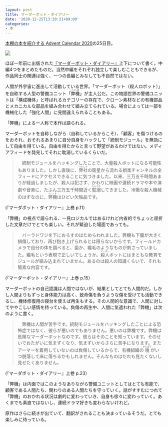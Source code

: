 ```yaml
---
layout: post
title: マーダーボット・ダイアリー
date: '2020-12-25T13:20:21+09:00'
categories:
- 本
---
```


[本棚の本を紹介する Advent Calendar 2020](https://adventar.org/calendars/5756)の25日目。

![](/blog/images/murderbot-diaries.jpg)

ほぼ一年前に出版された[『マーダーボット・ダイアリー』](http://www.tsogen.co.jp/np/isbn/9784488780012)上下について書く。中編4つをまとめたものだ。当然中編をそれぞれ独立して楽しむこともできるが、作品同士の関連は強く、一つの長編とみなしても不自然ではない。

人間が外宇宙に進出して活動している世界。「マーダーボット（殺人ロボット）」を自称する人型の警備ユニット「<ruby>弊機<rt>へいき</rt></ruby>」が主人公だ。この物語世界の警備ユニットは「構成機体」と呼ばれるカテゴリーの存在で、クローン素材などの有機部品とメカニカルな部品を組み合わせて組み立てられている。場合によっては一部を機械化した「強化人間」に見間違えられることもある。

「弊機」による一人称で本作は語られる。

マーダーボットを自称しながら（自称しているからこそ）、「顧客」を傷つけるのをおそれ、おそれるあまりに自分自身をハックして「統制モジュール」を無効にして自由を得ている。自由を得たからと言って野望があるわけではない。メディアフィードを発見してそれに耽溺しているくらいだ。

>　統制モジュールをハッキングしたことで、大量殺人ボットになる可能性もありました。しかし直後に、<ruby>弊社<rt>へいしゃ</rt></ruby>の衛星から流れる娯楽チャンネルの全フィードにアクセスできることに気づきました。以来、三万五千時間あまりが経過しましたが、殺人は犯さず、かわりに映画や連続ドラマや本や演劇や音楽に、たぶん三万五千時間近く<ruby>耽溺<rt>たんでき</rt></ruby>してきました。冷徹な殺人機械のはずなのに、<ruby>弊機<rt>へいき</rt></ruby>はひどい欠陥品です。

(『マーダボット・ダイアリー』上巻 p.11）

「弊機」の視点で語られる、一見ロジカルではあるけれど内省的でちょっと屈折した文章だけでとても楽しい。それが緊迫した場面であっても。

> 　バーラドワジを下におろすのはためらわれました。弊機も下腹が大きく損傷しており、再び抱き上げられるとは限らないからです。フィールドカメラで自分の体を調べると、歯か、繊毛のようなものが刺さっていました。繊毛という表現で正しいでしょうか。<ruby>殺人<rt>マーダー</rt></ruby>ボットにはまともな教育モジュールが組み込まれていません。あるのは殺人の知識くらいで、それも簡素な内容です。

(『マーダーボット・ダイアリー』上巻 p.15）

マーダーボットの自己認識は人間ではないが、結果としてとても人間的だ。しかし人間よりもずっと身体能力は高く、致命傷を負うような傷を受けても活動できるし、機体修復用の寝台を使えば再生もする。その人間的な意識で、人間に対してややこしい感情を持っている。負傷の再生中、人間に気遣われた「弊機」は次のように書く。

>　弊機は人間が苦手です。統制モジュールをハッキングしたことによる恐怖症ではなく、彼らが悪いのでもありません。悪いのは弊機です。弊機は危険なマーダーボットなのです。彼らはそのことを知っています。そのせいでおたがいに気まずくなり、気まずいからさらに苦手になります。またアーマーを着用していないのは負傷しているからで、有機組織の<ruby>塊<rt>かたまり</rt></ruby>がいつ脱落して床に落ちるかもしれません。そんなものはだれも見たくないし見せたくありません。

(『マーダボット・ダイアリー』上巻 p.23）

「弊機」は内面ではこのようなありながら警備ユニットとしてはとても有能で、顧客である人間たち、関わりのある人間たちを守っていく。話がすすむにつれて「弊機」のおかれる状況は劇的に変わっていき、自身も徐々に変わっていく。あくまでも素直ではないし、連続ドラマ好きも変わらないけれど。

原作はさらに続きが出ていて、翻訳がされることも決まっているそうだ。とても楽しみに待っている。
